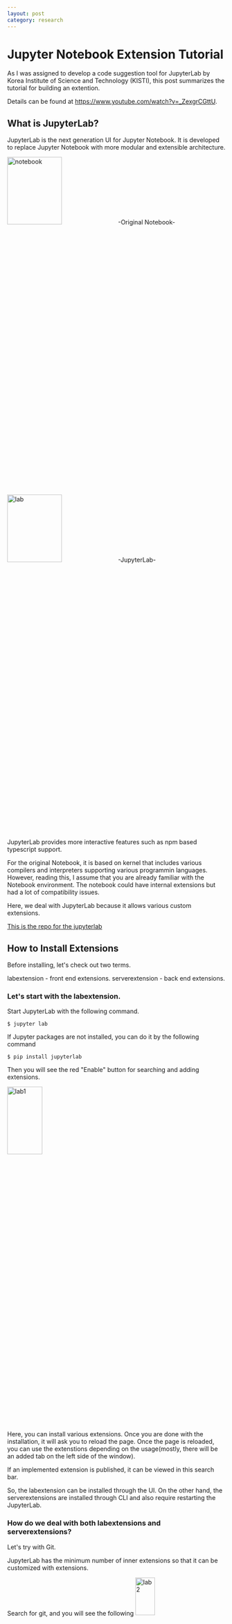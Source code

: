 ```yaml
---
layout: post
category: research
---
```


# Jupyter Notebook Extension Tutorial

As I was assigned to develop a code suggestion tool for JupyterLab by Korea Institute of Science and Technology (KISTI), this post summarizes the tutorial for building an extention.

Details can be found at <a href="https://www.youtube.com/watch?v=_ZexgrCGttU">https://www.youtube.com/watch?v=_ZexgrCGttU</a>.

## What is JupyterLab?


JupyterLab is the next generation UI for Jupyter Notebook.
It is developed to replace Jupyter Notebook with more modular and extensible architecture.

<img src="{{site.url}}/assets/images/research/notebook.png" width="50%" height="20%" alt="notebook">
-Original Notebook-
<img src="{{site.url}}/assets/images/research/lab.png" width="50%" height="20%" alt="lab">
-JupyterLab-

JupyterLab provides more interactive features such as npm based typescript support.

For the original Notebook, it is based on kernel that includes various compilers and interpreters supporting various programmin languages. However, reading this, I assume that you are already familiar with the Notebook environment. The notebook could have internal extensions but had a lot of compatibility issues.

Here, we deal with JupyterLab because it allows various custom extensions.

<a href="https://github.com/jupyterlab/jupyterlab">This is the repo for the jupyterlab</a>

## How to Install Extensions

Before installing, let's check out two terms.

labextension - front end extensions.
serverextension - back end extensions.

### Let's start with the labextension.

Start JupyterLab with the following command.

`$ jupyter lab`

If Jupyter packages are not installed, you can do it by the following command

`$ pip install jupyterlab`


Then you will see the red "Enable" button for searching and adding extensions.

<img src="{{site.url}}/assets/images/research/searchEx1.png" width="40%" height="20%" alt="lab1">

Here, you can install various extensions.
Once you are done with the installation, it will ask you to reload the page. Once the page is reloaded, you can use the extenstions depending on the usage(mostly, there will be an added tab on the left side of the window).

If an implemented extension is published, it can be viewed in this search bar.

So, the labextension can be installed through the UI.
On the other hand, the serverextensions are installed through CLI and also require restarting the JupyterLab.


### How do we deal with both labextensions and serverextensions?

Let's try with Git.

JupyterLab has the minimum number of inner extensions so that it can be customized with extensions.

Search for git, and you will see the following
<img src="{{site.url}}/assets/images/research/searchEx2.png" width="30%" height="15%" alt="lab2">

If you press install button, you will see the following alert window.
<img src="{{site.url}}/assets/images/research/searchEx3.png" width="400px" height="200px" alt="lab3">

This means that the back end extension is not installed.

Follow the instructied commands

```$ pip install jupyterlab-git
$ conda install -c conda-forge jupyterlab-git```

